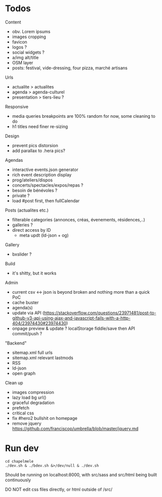 Todos
=====

Content
* obv. Lorem ipsums
* images cropping
* favicon
* logos ?
* social widgets ?
* a/img alt/title
* OSM layer
* posts: festival, vide-dressing, four pizza, marché artisans

Urls
* actualite > actualites
* agenda > agenda-culturel
* presentation > tiers-lieu ?

Responsive
* media queries breakpoints are 100% random for now, some cleaning to do
* h1 titles need finer re-sizing

Design
* prevent pics distorsion
* add parallax to .hera pics?

Agendas
* interactive events.json generator
* rich event description display
* prog/ateliers/dispos
* concerts/spectacles/expos/repas ?
* besoin de bénévoles ?
* private ?
* load #post first, then fullCalendar

Posts (actualites etc.)
* filterable categories (annonces, créas, évenements, résidences,..)
* galleries ?
* direct access by ID
	* meta updt (ld-json + og)

Gallery
* bxslider ?

Build
* it's shitty, but it works

Admin
* current csv <-> json is beyond broken and nothing more than a quick PoC
* cache buster
* agenda(s)
* update via API (https://stackoverflow.com/questions/23971481/post-to-github-v3-api-using-ajax-and-javascript-fails-with-a-http-404/23974430#23974430)
* onpage preview & update ? localStorage fiddle/save then API commit/push ?

"Backend"
* sitemap.xml full urls
* sitemap.xml relevant lastmods
* RSS
* ld-json
* open graph

Clean up
* images compression
* lazy load bg url()
* graceful degradation
* prefetch
* critical css
* fix #hero2 bullshit on homepage
* remove jquery
	https://github.com/franciscop/umbrella/blob/master/jquery.md


Run dev
=======

    cd chapelmele
    ./dev.sh & ./bdev.sh &>/dev/null & ./dev.sh

Should be running on localhost:8000, with src/sass and src/html being built continuously

DO NOT edit css files directly, or html outside of /src/